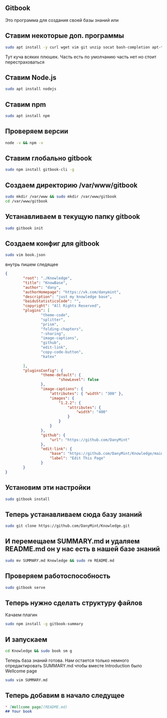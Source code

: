 ## Gitbook

Это программа для создания своей базы знаний или

## Ставим некоторые доп. программы


~~~bash
sudo apt install -y curl wget vim git unzip socat bash-completion apt-transport-https build-essential
~~~

Тут куча всяких плюшек. Часть есть по умолчанию часть нет но стоит перестраховаться

## Ставим Node.js

~~~bash
sudo apt install nodejs
~~~

## Ставим npm

~~~bash
sudo apt install npm
~~~

## Проверяем версии

~~~bash
node -v && npm -v
~~~

## Ставим глобально gitbook

~~~bash
sudo npm install gitbook-cli -g
~~~

## Создаем директорию /var/www/gitbook

~~~bash
sudo mkdir /var/www && sudo mkdir /var/www/gitbook
cd /var/www/gitbook
~~~

## Устанавливаем в текущую папку gitbook

~~~bash
sudo gitbook init
~~~

## Создаем конфиг для gitbook

~~~bash
sudo vim book.json
~~~

внутрь пишем следящее

~~~json
{
        "root": "./Knowledge",
        "title": "KnowBase",
        "author": "dany",
    	"authorHomepage": "https://vk.com/danymint",
        "description": "just my knowledge base",
    	"baiduStatisticsCode": "",
        "copyright": "All Rights Reserved",
    	"plugins": [
                "theme-code",
                "splitter",
                "prism",
                "folding-chapters",
                "-sharing",
             	"image-captions",
            	"github",
            	"edit-link",
            	"copy-code-button",
            	"katex"
            	
        ],
        "pluginsConfig": {
                "theme-default": {
                        "showLevel": false
                },
            	"image-captions": {
      				"attributes": { "width": "300" },
      				"images": {
        				"1.2.2": {
          					"attributes": {
            					"width": "400"
          					}
        				}
      				}
    			},
                "github": {
                	"url": "https://github.com/DanyMint"
            	},
                "edit-link": {
                    "base": "https://github.com/DanyMint/Knowledge/main/edit/",
                    "label": "Edit This Page"
                }
        }
}
~~~

## Установим эти настройки

~~~bash
sudo gitbook install
~~~

## Теперь устанавливаем сюда базу знаний

~~~bash
sudo git clone https://github.com/DanyMint/Knowledge.git
~~~

## И перемещаем SUMMARY.md и удаляем README.md он у нас есть в нашей базе знаний

~~~bash
sudo mv SUMMARY.md Knowledge && sudo rm README.md
~~~

## Проверяем работоспособность

~~~bash
sudo gitbook serve
~~~

## Теперь нужно сделать структуру файлов

Качаем плагин 

~~~bash
sudo npm install -g gitbook-summary
~~~

##  И запускаем

~~~bash
cd Knowledge && sudo book sm g
~~~

Теперь база знаний готова. Нам остается только немного отредактировать SUMMARY.md чтобы вместе Introduction было Wellcome page

~~~bash
sudo vim SUMMARY.md
~~~

## Теперь добавим в начало следущее

~~~markdown
* [Wellcome page](README.md)
## Your book
~~~